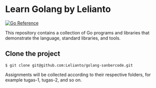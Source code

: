 # Learn Golang by Lelianto

[![Go Reference](https://pkg.go.dev/badge/golang.org/x/example.svg)](https://pkg.go.dev/golang.org/x/example)

This repository contains a collection of Go programs and libraries that
demonstrate the language, standard libraries, and tools.

## Clone the project

```
$ git clone git@github.com:Lelianto/golang-sanbercode.git
```

Assignments will be collected according to their respective folders, for example tugas-1, tugas-2, and so on.